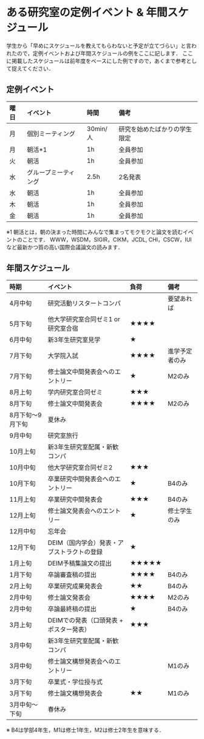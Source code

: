 # ある研究室の定例イベント & 年間スケジュール
学生から「早めにスケジュールを教えてもらわないと予定が立てづらい」と言われたので，定例イベントおよび年間スケジュールの例をここに記します．
ここに掲載したスケジュールは前年度をベースにした例ですので，あくまで参考として捉えてください．


## 定例イベント
| 曜日 | イベント | 時間 | 備考|
|:---|:---|:---|:---|
|月 |個別ミーティング |30min/人 |研究を始めたばかりの学生限定 |
|月 |朝活*1 |1h |全員参加 |
|火 |朝活 |1h |全員参加 |
|水 |グループミーティング |2.5h |2名発表 |
|水 |朝活 |1h |全員参加 |
|木 |朝活 |1h |全員参加 |
|金 |朝活 |1h |全員参加 |

※1 朝活とは，朝の決まった時間にみんなで集まってモクモクと論文を読むイベントのことです．
WWW，WSDM，SIGIR，CIKM，JCDL, CHI，CSCW，IUI など最新かつ質の高い国際会議論文の読みます．


## 年間スケジュール
| 時期 | イベント |負荷 |備考 |
|:---|:---|:---|:---|
|4月中旬 |研究活動リスタートコンパ | |要望あれば |
|5月下旬 |他大学研究室合同ゼミ1 or 研究室合宿 |★★★★ | |
|6月中旬 |新3年生研究室見学 |★ | |
|7月下旬 |大学院入試 |★★★★ |進学予定者のみ |
|7月下旬 |修士論文中間発表会へのエントリー |★ |M2のみ |
|8月上旬 |学内研究室合同ゼミ|★★★ | |
|8月下旬 |修士論文中間発表会 |★★★★ |M2のみ | 
|8月下旬〜9月下旬 |夏休み | | |
|9月中旬 |研究室旅行 | | |
|10月上旬 |新3年生研究室配属・新歓コンパ | | |
|10月中旬 |他大学研究室合同ゼミ2 |★★★ | |
|10月下旬 |卒業研究中間発表会へのエントリー |★ |B4のみ |
|11月上旬 |卒業研究中間発表会 |★★★ |B4のみ |
|12月上旬 |修士論文発表会へのエントリー |★ |修士学生のみ |
|12月中旬 |忘年会 | | |
|12月下旬 |DEIM（国内学会）発表・アブストラクトの登録 |★ | |
|1月上旬 |DEIM予稿集論文の提出 |★★★★★ | |
|1月下旬 |卒論審査稿の提出 |★★★★ |B4のみ |
|2月上旬 |卒業研究成果発表会 |★★ |B4のみ |
|2月中旬 |修士論文発表会 |★★★★ |M2のみ |
|2月中旬 |卒論最終稿の提出 |★ |B4のみ |
|3月上旬 |DEIMでの発表（口頭発表 + ポスター発表） |★★★ | |
|3月中旬 |新3年生研究室配属・新歓コンパ | | |
|3月中旬 |修士論文構想発表会へのエントリー | | M1のみ |
|3月下旬 |卒業式・学位授与式 | | |
|3月下旬 |修士論文構想発表会 |★★ | M1のみ |
|3月中旬〜下旬 |春休み | | |

※ B4は学部4年生，M1は修士1年生，M2は修士2年生を意味する．
